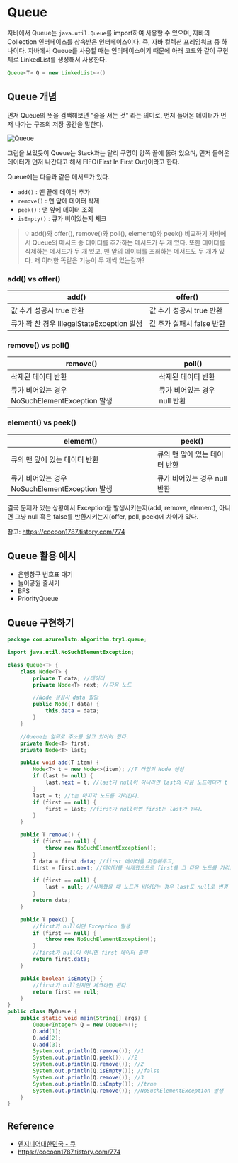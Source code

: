 # Queue

자바에서 Queue는 `java.util.Queue`를 import하여 사용할 수 있으며, 자바의 Collection 인터페이스를 상속받은 인터페이스이다. 즉, 자바 컬렉션 프레임워크 중 하나이다. 자바에서 Queue를 사용할 때는 인터페이스이기 때문에 아래 코드와 같이 구현체로 LinkedList를 생성해서 사용한다.

```java
Queue<T> Q = new LinkedList<>()
```

## Queue 개념

먼저 Queue의 뜻을 검색해보면 "줄을 서는 것" 라는 의미로, 먼저 들어온 데이터가 먼저 나가는 구조의 저장 공간을 말한다.

![Queue](https://user-images.githubusercontent.com/55525868/221825404-5a7ea39d-065c-4064-ad8d-1fb92688ef21.png)


그림을 보았듯이 Queue는 Stack과는 달리 구멍이 양쪽 끝에 뚫려 있으며, 먼저 들어온 데이터가 먼저 나간다고 해서 FIFO(First In First Out)이라고 한다.

Queue에는 다음과 같은 메서드가 있다.

- `add()` : 맨 끝에 데이터 추가
- `remove()` : 맨 앞에 데이터 삭제
- `peek()` : 맨 앞에 데이터 조회
- `isEmpty()` : 큐가 비어있는지 체크

> 💡 add()와 offer(), remove()와 poll(), element()와 peek() 비교하기
> 자바에서 Queue의 메서드 중 데이터를 추가하는 메서드가 두 개 있다. 또한 데이터를 삭제하는 메서드가 두 개 있고, 맨 앞의 데이터를 조회하는 메서드도 두 개가 있다. 왜 이러한 똑같은 기능이 두 개씩 있는걸까?

### add() vs offer()

|add()|offer()|
|------|---|
|값 추가 성공시 true 반환|값 추가 성공시 true 반환|
|큐가 꽉 찬 경우 IllegalStateException 발생|값 추가 실패시 false 반환|

### remove() vs poll()

|remove()|poll()|
|------|---|
|삭제된 데이터 반환|삭제된 데이터 반환|
|큐가 비어있는 경우 NoSuchElementException 발생|큐가 비어있는 경우 null 반환|

### element() vs peek()

|element()|peek()|
|------|---|
|큐의 맨 앞에 있는 데이터 반환|큐의 맨 앞에 있는 데이터 반환|
|큐가 비어있는 경우 NoSuchElementException 발생|큐가 비어있는 경우 null 반환|

결국 문제가 있는 상황에서 Exception을 발생시키는지(add, remove, element), 아니면 그냥 null 혹은 false를 반환시키는지(offer, poll, peek)에 차이가 있다.

참고: https://cocoon1787.tistory.com/774

## Queue 활용 예시

- 은행창구 번호표 대기
- 놀이공원 줄서기
- BFS
- PriorityQueue

## Queue 구현하기

```java
package com.azurealstn.algorithm.try1.queue;

import java.util.NoSuchElementException;

class Queue<T> {
    class Node<T> {
        private T data; //데이터
        private Node<T> next; //다음 노드

        //Node 생성시 data 할당
        public Node(T data) {
            this.data = data;
        }
    }

    //Queue는 앞뒤로 주소를 알고 있어야 한다.
    private Node<T> first;
    private Node<T> last;

    public void add(T item) {
        Node<T> t = new Node<>(item); //T 타입의 Node 생성
        if (last != null) {
            last.next = t; //last가 null이 아니라면 last의 다음 노드에다가 t 값 할당
        }
        last = t; //t는 마지막 노드를 가리킨다.
        if (first == null) {
            first = last; //first가 null이면 first는 last가 된다.
        }
    }

    public T remove() {
        if (first == null) {
            throw new NoSuchElementException();
        }
        T data = first.data; //first 데이터를 저장해두고,
        first = first.next; //데이터를 삭제했으므로 first를 그 다음 노드를 가리키게 한다.

        if (first == null) {
            last = null; //삭제했을 때 노드가 비어있는 경우 last도 null로 변경
        }
        return data;
    }

    public T peek() {
        //first가 null이면 Exception 발생
        if (first == null) {
            throw new NoSuchElementException();
        }
        //first가 null이 아니면 first 데이터 출력
        return first.data;
    }

    public boolean isEmpty() {
        //first가 null인지만 체크하면 된다.
        return first == null;
    }
}
public class MyQueue {
    public static void main(String[] args) {
        Queue<Integer> Q = new Queue<>();
        Q.add(1);
        Q.add(2);
        Q.add(3);
        System.out.println(Q.remove()); //1
        System.out.println(Q.peek()); //2
        System.out.println(Q.remove()); //2
        System.out.println(Q.isEmpty()); //false
        System.out.println(Q.remove()); //3
        System.out.println(Q.isEmpty()); //true
        System.out.println(Q.remove()); //NoSuchElementException 발생
    }
}

```

## Reference

- [엔지니어대한민국 - 큐]("https://www.youtube.com/watch?v=W3jNbNGyjMs")
- https://cocoon1787.tistory.com/774